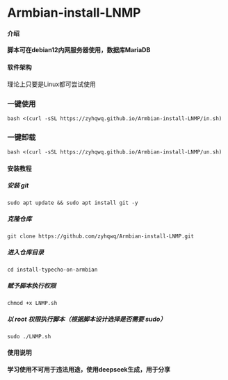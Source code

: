 # Armbian-install-LNMP
#### 介绍
**脚本可在debian12内网服务器使用，数据库MariaDB**

#### 软件架构
理论上只要是Linux都可尝试使用

### 一键使用
```
bash <(curl -sSL https://zyhqwq.github.io/Armbian-install-LNMP/in.sh)
```

### 一键卸载
```
bash <(curl -sSL https://zyhqwq.github.io/Armbian-install-LNMP/un.sh)
```

#### 安装教程
##### 安装 git
```
sudo apt update && sudo apt install git -y
```
##### 克隆仓库
```
git clone https://github.com/zyhqwq/Armbian-install-LNMP.git
```
##### 进入仓库目录
```
cd install-typecho-on-armbian
```
##### 赋予脚本执行权限
```
chmod +x LNMP.sh
```
##### 以 root 权限执行脚本（根据脚本设计选择是否需要 sudo）
```
sudo ./LNMP.sh
```

#### 使用说明

**学习使用不可用于违法用途，使用deepseek生成，用于分享**
